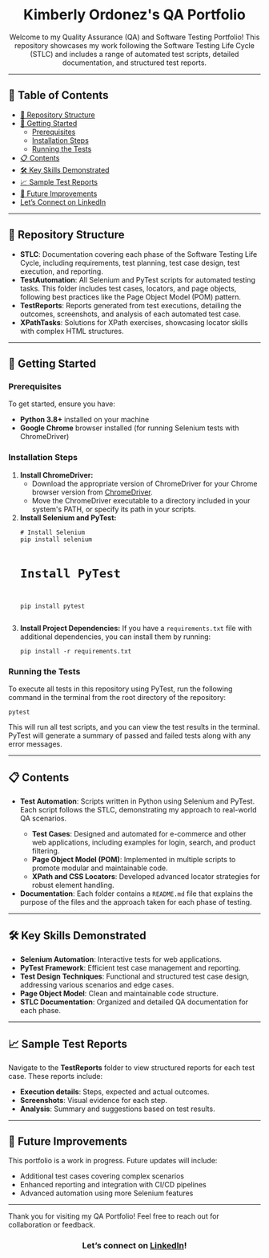 <h1 align="center">Kimberly Ordonez's QA Portfolio</h1>

<p align="center">
    Welcome to my Quality Assurance (QA) and Software Testing Portfolio! This repository showcases my work following the Software Testing Life Cycle (STLC) and includes a range of automated test scripts, detailed documentation, and structured test reports.
</p>

<hr>

<h2>📑 Table of Contents</h2>

<ul>
    <li><a href="#repository-structure">📂 Repository Structure</a></li>
    <li><a href="#getting-started">🚀 Getting Started</a>
        <ul>
            <li><a href="#prerequisites">Prerequisites</a></li>
            <li><a href="#installation-steps">Installation Steps</a></li>
            <li><a href="#running-the-tests">Running the Tests</a></li>
        </ul>
    </li>
    <li><a href="#contents">📋 Contents</a></li>
    <li><a href="#key-skills-demonstrated">🛠️ Key Skills Demonstrated</a></li>
    <li><a href="#sample-test-reports">📈 Sample Test Reports</a></li>
    <li><a href="#future-improvements">🧩 Future Improvements</a></li>
    <li><a href="#lets-connect-on-linkedin">Let’s Connect on LinkedIn</a></li>
</ul>

<hr>

<h2 id="repository-structure">📂 Repository Structure</h2>
<ul>
    <li><strong>STLC</strong>: Documentation covering each phase of the Software Testing Life Cycle, including requirements, test planning, test case design, test execution, and reporting.</li>
    <li><strong>TestAutomation</strong>: All Selenium and PyTest scripts for automated testing tasks. This folder includes test cases, locators, and page objects, following best practices like the Page Object Model (POM) pattern.</li>
    <li><strong>TestReports</strong>: Reports generated from test executions, detailing the outcomes, screenshots, and analysis of each automated test case.</li>
    <li><strong>XPathTasks</strong>: Solutions for XPath exercises, showcasing locator skills with complex HTML structures.</li>
</ul>

<hr>

<h2 id="getting-started">🚀 Getting Started</h2>

<h3 id="prerequisites">Prerequisites</h3>
<p>To get started, ensure you have:</p>
<ul>
    <li><strong>Python 3.8+</strong> installed on your machine</li>
    <li><strong>Google Chrome</strong> browser installed (for running Selenium tests with ChromeDriver)</li>
</ul>

<h3 id="installation-steps">Installation Steps</h3>
<ol>
    <li>
        <strong>Install ChromeDriver:</strong>
        <ul>
            <li>Download the appropriate version of ChromeDriver for your Chrome browser version from <a href="https://sites.google.com/chromium.org/driver/">ChromeDriver</a>.</li>
            <li>Move the ChromeDriver executable to a directory included in your system's PATH, or specify its path in your scripts.</li>
        </ul>
    </li>
    <li>
        <strong>Install Selenium and PyTest:</strong>
        <pre><code># Install Selenium
pip install selenium

# Install PyTest
pip install pytest</code></pre>
    </li>
    <li>
        <strong>Install Project Dependencies:</strong> If you have a <code>requirements.txt</code> file with additional dependencies, you can install them by running:
        <pre><code>pip install -r requirements.txt</code></pre>
    </li>
</ol>

<h3 id="running-the-tests">Running the Tests</h3>
<p>To execute all tests in this repository using PyTest, run the following command in the terminal from the root directory of the repository:</p>
<pre><code>pytest</code></pre>
<p>This will run all test scripts, and you can view the test results in the terminal. PyTest will generate a summary of passed and failed tests along with any error messages.</p>

<hr>

<h2 id="contents">📋 Contents</h2>
<ul>
    <li><strong>Test Automation</strong>: Scripts written in Python using Selenium and PyTest. Each script follows the STLC, demonstrating my approach to real-world QA scenarios.</li>
    <ul>
        <li><strong>Test Cases</strong>: Designed and automated for e-commerce and other web applications, including examples for login, search, and product filtering.</li>
        <li><strong>Page Object Model (POM)</strong>: Implemented in multiple scripts to promote modular and maintainable code.</li>
        <li><strong>XPath and CSS Locators</strong>: Developed advanced locator strategies for robust element handling.</li>
    </ul>
    <li><strong>Documentation</strong>: Each folder contains a <code>README.md</code> file that explains the purpose of the files and the approach taken for each phase of testing.</li>
</ul>

<hr>

<h2 id="key-skills-demonstrated">🛠️ Key Skills Demonstrated</h2>
<ul>
    <li><strong>Selenium Automation</strong>: Interactive tests for web applications.</li>
    <li><strong>PyTest Framework</strong>: Efficient test case management and reporting.</li>
    <li><strong>Test Design Techniques</strong>: Functional and structured test case design, addressing various scenarios and edge cases.</li>
    <li><strong>Page Object Model</strong>: Clean and maintainable code structure.</li>
    <li><strong>STLC Documentation</strong>: Organized and detailed QA documentation for each phase.</li>
</ul>

<hr>

<h2 id="sample-test-reports">📈 Sample Test Reports</h2>
<p>Navigate to the <strong>TestReports</strong> folder to view structured reports for each test case. These reports include:</p>
<ul>
    <li><strong>Execution details</strong>: Steps, expected and actual outcomes.</li>
    <li><strong>Screenshots</strong>: Visual evidence for each step.</li>
    <li><strong>Analysis</strong>: Summary and suggestions based on test results.</li>
</ul>

<hr>

<h2 id="future-improvements">🧩 Future Improvements</h2>
<p>This portfolio is a work in progress. Future updates will include:</p>
<ul>
    <li>Additional test cases covering complex scenarios</li>
    <li>Enhanced reporting and integration with CI/CD pipelines</li>
    <li>Advanced automation using more Selenium features</li>
</ul>

<hr>

<p>Thank you for visiting my QA Portfolio! Feel free to reach out for collaboration or feedback.</p>

<h3 align="center">Let’s connect on <a href="https://www.linkedin.com/in/kimberlyordonezc">LinkedIn</a>!</h3>

